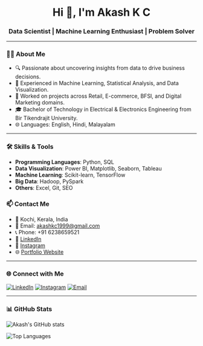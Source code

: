 <h1 align="center">Hi 👋, I'm Akash K C</h1>
<h3 align="center">Data Scientist | Machine Learning Enthusiast | Problem Solver</h3>

---

### 🧑‍💼 About Me

- 🔍 Passionate about uncovering insights from data to drive business decisions.
- 🧠 Experienced in Machine Learning, Statistical Analysis, and Data Visualization.
- 💼 Worked on projects across Retail, E-commerce, BFSI, and Digital Marketing domains.
- 🎓 Bachelor of Technology in Electrical & Electronics Engineering from Bir Tikendrajit University.
- 🌐 Languages: English, Hindi, Malayalam

---

### 🛠️ Skills & Tools

- **Programming Languages**: Python, SQL
- **Data Visualization**: Power BI, Matplotlib, Seaborn, Tableau
- **Machine Learning**: Scikit-learn, TensorFlow
- **Big Data**: Hadoop, PySpark
- **Others**: Excel, Git, SEO


### 📫 Contact Me

- 📍 Kochi, Kerala, India
- 📧 Email: [akashkc1999@gmail.com](mailto:akashkc1999@gmail.com)
- 📞 Phone: +91 6238659521
- 🔗 [LinkedIn](https://www.linkedin.com/in/akash-k-c)
- 📸 [Instagram](https://www.instagram.com/__a.ka_s.h__/)
- 🌐 [Portfolio Website](https://akashkc7.github.io/portfolio/)

---

### 🌐 Connect with Me

[![LinkedIn](https://img.shields.io/badge/LinkedIn-blue?style=for-the-badge&logo=linkedin)](https://www.linkedin.com/in/akash-k-c)
[![Instagram](https://img.shields.io/badge/Instagram-E4405F?style=for-the-badge&logo=instagram&logoColor=white)](https://www.instagram.com/__a.ka_s.h__/)
[![Email](https://img.shields.io/badge/Gmail-D14836?style=for-the-badge&logo=gmail&logoColor=white)](mailto:akashkc1999@gmail.com)

---

### 📊 GitHub Stats

![Akash's GitHub stats](https://github-readme-stats.vercel.app/api?username=Akashkc7&show_icons=true&theme=radical)

![Top Languages](https://github-readme-stats.vercel.app/api/top-langs/?username=Akashkc7&layout=compact&theme=radical)
